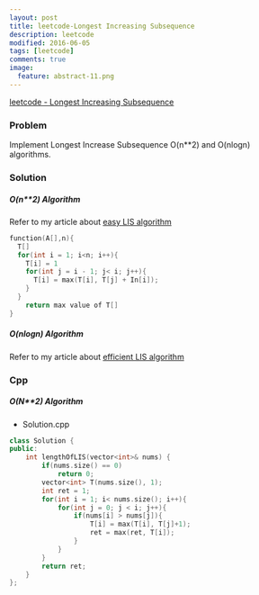 ```yaml
---
layout: post
title: leetcode-Longest Increasing Subsequence
description: leetcode
modified: 2016-06-05
tags: [leetcode]
comments: true
image:
  feature: abstract-11.png
---
```

[leetcode - Longest Increasing Subsequence](https://leetcode.com/problems/longest-increasing-subsequence/)

### Problem

Implement Longest Increase Subsequence O(n**2) and O(nlogn) algorithms.


### Solution 

##### O(n**2) Algorithm

Refer to my article about [easy LIS algorithm](http://hochulshin.com/Longest-Increasing-Subsequence/)

```cpp
function(A[],n){
  T[]
  for(int i = 1; i<n; i++){
    T[i] = 1 
    for(int j = i - 1; j< i; j++){
      T[i] = max(T[i], T[j] + In[i]);
    }
  }
	return max value of T[]
}
```

##### O(nlogn) Algorithm 

Refer to my article about [efficient LIS algorithm](http://hochulshin.com/algorithm-longest-increasing-subsequence-nlogn/)

### Cpp

##### O(N**2) Algorithm

- Solution.cpp

```cpp
class Solution {
public:
    int lengthOfLIS(vector<int>& nums) {
        if(nums.size() == 0)
            return 0;
        vector<int> T(nums.size(), 1);
        int ret = 1;
        for(int i = 1; i< nums.size(); i++){
            for(int j = 0; j < i; j++){
                if(nums[i] > nums[j]){
                    T[i] = max(T[i], T[j]+1);
                    ret = max(ret, T[i]);
                }
            }
        }
        return ret;
    }
};
```


